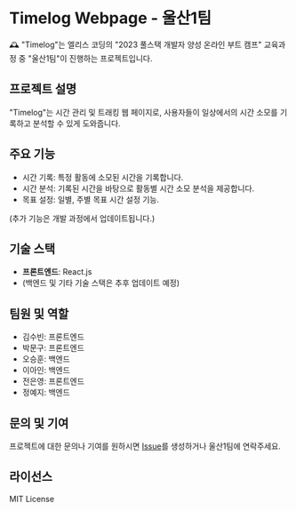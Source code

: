 # Timelog Webpage - 울산1팀

🕰 "Timelog"는 엘리스 코딩의 "2023 풀스택 개발자 양성 온라인 부트 캠프" 교육과정 중 "울산1팀"이 진행하는 프로젝트입니다.

## 프로젝트 설명

"Timelog"는 시간 관리 및 트래킹 웹 페이지로, 사용자들이 일상에서의 시간 소모를 기록하고 분석할 수 있게 도와줍니다.

## 주요 기능

- 시간 기록: 특정 활동에 소모된 시간을 기록합니다.
- 시간 분석: 기록된 시간을 바탕으로 활동별 시간 소모 분석을 제공합니다.
- 목표 설정: 일별, 주별 목표 시간 설정 기능.

(추가 기능은 개발 과정에서 업데이트됩니다.)

## 기술 스택

- **프론트엔드**: React.js
- (백엔드 및 기타 기술 스택은 추후 업데이트 예정)

## 팀원 및 역할

- 김수빈: 프론트엔드
- 박문구: 프론트엔드
- 오승훈: 백엔드
- 이아인: 백엔드
- 전은영: 프론트엔드
- 정예지: 백엔드

## 문의 및 기여

프로젝트에 대한 문의나 기여를 원하시면 [Issue](https://github.com/EliceCoding-Ulsan1Team/Timelog-Frontend/issues)를 생성하거나 울산1팀에 연락주세요.

## 라이선스

MIT License

